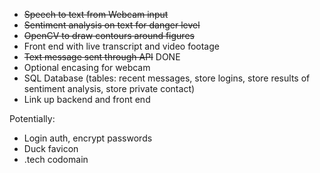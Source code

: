 - ~~Speech to text from Webcam input~~
- ~~Sentiment analysis on text for danger level~~
- ~~OpenCV to draw contours around figures~~
- Front end with live transcript and video footage
- ~~Text message sent through API~~ DONE
- Optional encasing for webcam
- SQL Database (tables: recent messages, store logins, store results of sentiment analysis, store private contact)
- Link up backend and front end

Potentially:
- Login auth, encrypt passwords
- Duck favicon
- .tech codomain
